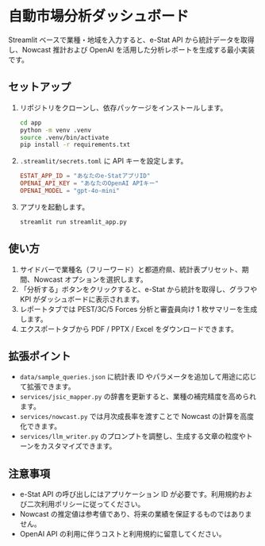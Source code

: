 # 自動市場分析ダッシュボード

Streamlit ベースで業種・地域を入力すると、e-Stat API から統計データを取得し、Nowcast 推計および OpenAI を活用した分析レポートを生成する最小実装です。

## セットアップ

1. リポジトリをクローンし、依存パッケージをインストールします。

   ```bash
   cd app
   python -m venv .venv
   source .venv/bin/activate
   pip install -r requirements.txt
   ```

2. `.streamlit/secrets.toml` に API キーを設定します。

   ```toml
   ESTAT_APP_ID = "あなたのe-StatアプリID"
   OPENAI_API_KEY = "あなたのOpenAI APIキー"
   OPENAI_MODEL = "gpt-4o-mini"
   ```

3. アプリを起動します。

   ```bash
   streamlit run streamlit_app.py
   ```

## 使い方

1. サイドバーで業種名（フリーワード）と都道府県、統計表プリセット、期間、Nowcast オプションを選択します。
2. 「分析する」ボタンをクリックすると、e-Stat から統計を取得し、グラフや KPI がダッシュボードに表示されます。
3. レポートタブでは PEST/3C/5 Forces 分析と審査員向け 1 枚サマリーを生成します。
4. エクスポートタブから PDF / PPTX / Excel をダウンロードできます。

## 拡張ポイント

- `data/sample_queries.json` に統計表 ID やパラメータを追加して用途に応じて拡張できます。
- `services/jsic_mapper.py` の辞書を更新すると、業種の補完精度を高められます。
- `services/nowcast.py` では月次成長率を渡すことで Nowcast の計算を高度化できます。
- `services/llm_writer.py` のプロンプトを調整し、生成する文章の粒度やトーンをカスタマイズできます。

## 注意事項

- e-Stat API の呼び出しにはアプリケーション ID が必要です。利用規約および二次利用ポリシーに従ってください。
- Nowcast の推定値は参考値であり、将来の業績を保証するものではありません。
- OpenAI API の利用に伴うコストと利用規約に留意してください。

